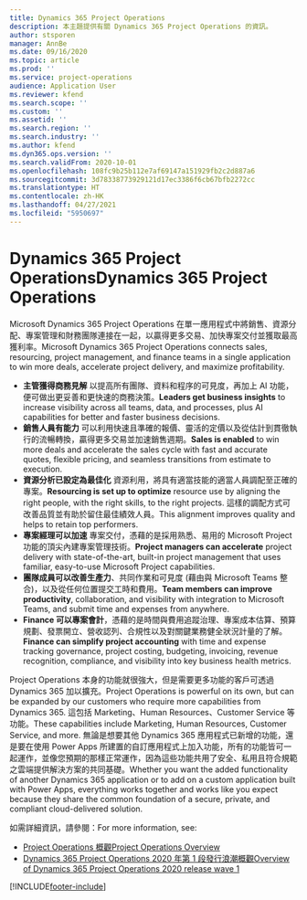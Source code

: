```yaml
---
title: Dynamics 365 Project Operations
description: 本主題提供有關 Dynamics 365 Project Operations 的資訊。
author: stsporen
manager: AnnBe
ms.date: 09/16/2020
ms.topic: article
ms.prod: ''
ms.service: project-operations
audience: Application User
ms.reviewer: kfend
ms.search.scope: ''
ms.custom: ''
ms.assetid: ''
ms.search.region: ''
ms.search.industry: ''
ms.author: kfend
ms.dyn365.ops.version: ''
ms.search.validFrom: 2020-10-01
ms.openlocfilehash: 108fc9b25b112e7af69147a151929fb2c2d887a6
ms.sourcegitcommit: 3d78338773929121d17ec3386f6cb67bfb2272cc
ms.translationtype: HT
ms.contentlocale: zh-HK
ms.lasthandoff: 04/27/2021
ms.locfileid: "5950697"
---
```

# <a name="dynamics-365-project-operations"></a><span data-ttu-id="3ca60-103">Dynamics 365 Project Operations</span><span class="sxs-lookup"><span data-stu-id="3ca60-103">Dynamics 365 Project Operations</span></span>

<span data-ttu-id="3ca60-104">Microsoft Dynamics 365 Project Operations 在單一應用程式中將銷售、資源分配、專案管理和財務團隊連接在一起，以贏得更多交易、加快專案交付並獲取最高獲利率。</span><span class="sxs-lookup"><span data-stu-id="3ca60-104">Microsoft Dynamics 365 Project Operations connects sales, resourcing, project management, and finance teams in a single application to win more deals, accelerate project delivery, and maximize profitability.</span></span>

-   <span data-ttu-id="3ca60-105">**主管獲得商務見解** 以提高所有團隊、資料和程序的可見度，再加上 AI 功能，便可做出更妥善和更快速的商務決策。</span><span class="sxs-lookup"><span data-stu-id="3ca60-105">**Leaders get business insights** to increase visibility across all teams, data, and processes, plus AI capabilities for better and faster business decisions.</span></span>
-   <span data-ttu-id="3ca60-106">**銷售人員有能力** 可以利用快速且準確的報價、靈活的定價以及從估計到貫徹執行的流暢轉換，贏得更多交易並加速銷售週期。</span><span class="sxs-lookup"><span data-stu-id="3ca60-106">**Sales is enabled** to win more deals and accelerate the sales cycle with fast and accurate quotes, flexible pricing, and seamless transitions from estimate to execution.</span></span>
-   <span data-ttu-id="3ca60-107">**資源分析已設定為最佳化** 資源利用，將具有適當技能的適當人員調配至正確的專案。</span><span class="sxs-lookup"><span data-stu-id="3ca60-107">**Resourcing is set up to optimize** resource use by aligning the right people, with the right skills, to the right projects.</span></span> <span data-ttu-id="3ca60-108">這樣的調配方式可改善品質並有助於留住最佳績效人員。</span><span class="sxs-lookup"><span data-stu-id="3ca60-108">This alignment improves quality and helps to retain top performers.</span></span>
-   <span data-ttu-id="3ca60-109">**專案經理可以加速** 專案交付，憑藉的是採用熟悉、易用的 Microsoft Project 功能的頂尖內建專案管理技術。</span><span class="sxs-lookup"><span data-stu-id="3ca60-109">**Project managers can accelerate** project delivery with state-of-the-art, built-in project management that uses familiar, easy-to-use Microsoft Project capabilities.</span></span>
-   <span data-ttu-id="3ca60-110">**團隊成員可以改善生產力**、共同作業和可見度 (藉由與 Microsoft Teams 整合)，以及從任何位置提交工時和費用。</span><span class="sxs-lookup"><span data-stu-id="3ca60-110">**Team members can improve productivity**, collaboration, and visibility with integration to Microsoft Teams, and submit time and expenses from anywhere.</span></span>
-   <span data-ttu-id="3ca60-111">**Finance 可以專案會計**，憑藉的是時間與費用追蹤治理、專案成本估算、預算規劃、發票開立、營收認列、合規性以及對關鍵業務健全狀況計量的了解。</span><span class="sxs-lookup"><span data-stu-id="3ca60-111">**Finance can simplify project accounting** with time and expense tracking governance, project costing, budgeting, invoicing, revenue recognition, compliance, and visibility into key business health metrics.</span></span>

<span data-ttu-id="3ca60-112">Project Operations 本身的功能就很強大，但是需要更多功能的客戶可透過 Dynamics 365 加以擴充。</span><span class="sxs-lookup"><span data-stu-id="3ca60-112">Project Operations is powerful on its own, but can be expanded by our customers who require more capabilities from Dynamics 365.</span></span> <span data-ttu-id="3ca60-113">這包括 Marketing、Human Resources、Customer Service 等功能。</span><span class="sxs-lookup"><span data-stu-id="3ca60-113">These capabilities include Marketing, Human Resources, Customer Service, and more.</span></span> <span data-ttu-id="3ca60-114">無論是想要其他 Dynamics 365 應用程式已新增的功能，還是要在使用 Power Apps 所建置的自訂應用程式上加入功能，所有的功能皆可一起運作，並像您預期的那樣正常運作，因為這些功能共用了安全、私用且符合規範之雲端提供解決方案的共同基礎。</span><span class="sxs-lookup"><span data-stu-id="3ca60-114">Whether you want the added functionality of another Dynamics 365 application or to add on a custom application built with Power Apps, everything works together and works like you expect because they share the common foundation of a secure, private, and compliant cloud-delivered solution.</span></span>

<span data-ttu-id="3ca60-115">如需詳細資訊，請參閱：</span><span class="sxs-lookup"><span data-stu-id="3ca60-115">For more information, see:</span></span>

- [<span data-ttu-id="3ca60-116">Project Operations 概觀</span><span class="sxs-lookup"><span data-stu-id="3ca60-116">Project Operations Overview</span></span>](https://dynamics.microsoft.com/en-us/project-operations/overview/)
- [<span data-ttu-id="3ca60-117">Dynamics 365 Project Operations 2020 年第 1 段發行浪潮概觀</span><span class="sxs-lookup"><span data-stu-id="3ca60-117">Overview of Dynamics 365 Project Operations 2020 release wave 1</span></span>](/dynamics365-release-plan/2020wave1/dynamics365-project-operations/)



[!INCLUDE[footer-include](includes/footer-banner.md)]
